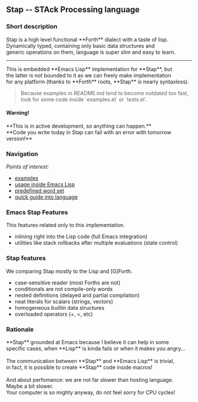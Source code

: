 <h2>Stap -- STAck Processing language</h2>

<h3>Short description</h3>
Stap is a high level functional **Forth** dialect with a taste of lisp.<br>
Dynamically typed, containing only basic data structures and<br>
generic operations on them, language is super slim and easy to learn.<br>

<hr>
This is embedded **Emacs Lisp** implementation for **Stap**, but<br>
the latter is not bounded to it as we can freely make implementation<br>
for any platform (thanks to **Forth** roots, **Stap** is nearly syntaxless).<br>

<blockquote>
Because examples in README.md tend to become outdated too fast,<br>
look for some code inside `examples.el` or `tests.el`.<br>
</blockquote>

<h4>Warning!</h4>
**This is in active development, so anything can happen.**<br>
**Code you write today in Stap can fail with an error with tomorrow version!**

<h3>Navigation</h3>

*Points of interest:*

* [examples](etc/examples.stap)
* [usage inside Emacs Lisp](etc/examples.el)
* [predefined word set](docs/builtins.md)
* [quick guide into language](docs/LXinYM.md)

<h3>Emacs Stap Features</h3>

This features related only to this implementation.

* inlining right into the Lisp code (full Emacs integration)
* utilities like stack rollbacks after multiple evaluations (state control)

<h3>Stap features</h3>

We comparing Stap mostly to the Lisp and [G]Forth.

* case-sensitive reader (most Forths are not)
* conditionals are not compile-only words
* nested definitions (delayed and partial compilation) 
* neat literals for scalars (strings, vectors) 
* homogeneous builtin data structures
* overloaded operators (+, =, etc)

<h3>Rationale</h3>
**Stap** grounded at Emacs because I believe it can help in some<br>
specific cases, when **Lisp** is kinda fails or when it makes you angry...<br>
<br>
The communication between **Stap** and **Emacs Lisp** is trivial,<br>
in fact, it is possible to create **Stap** code inside macros!<br>
<br>
And about perfomance: we are not far slower than hosting language.<br>
Maybe a bit slower.<br>
Your computer is so mighty anyway, do not feel sorry for CPU cycles!<br>
